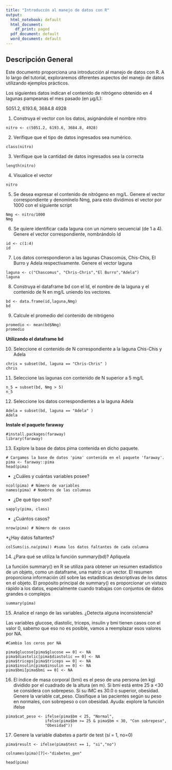 ```yaml
---
title: "Introduccón al manejo de datos con R"
output:
  html_notebook: default
  html_document:
    df_print: paged
  pdf_document: default
  word_document: default
---
```


## Descripción General

Este documento proporciona una introducción al manejo de datos con R. A lo largo del tutorial, exploraremos diferentes aspectos del manejo de datos utilizando ejemplos prácticos.


Los siguientes datos indican el contenido de nitrógeno obtenido en 4 lagunas pampeanas el mes pasado (en µg/L):

5051.2, 6193.6, 3684.8 4928

1. Construya el vector con los datos, asignándole el nombre nitro
```{r}
nitro <- c(5051.2, 6193.6, 3684.8, 4928)
```

2. Verifique que el tipo de datos ingresados sea numérico.
```{r}
class(nitro) 
```

3. Verifique que la cantidad de datos ingresados sea la correcta
```{r}
length(nitro)
```
4. Visualice el vector
```{r}
nitro
```
5. Se desea expresar el contenido de nitrógeno en mg/L. Genere el vector 
correspondiente y denomínelo Nmg, para esto dividimos el vector por 1000 con 
el siguiente script


```{r}
Nmg <- nitro/1000
Nmg
```
6. Se quiere identificar cada laguna con un número secuencial (de 1 a 4). 
Genere el vector correspondiente, nombrándolo Id
```{r}
id <- c(1:4)
id
```
7. Los datos correspondieron a las lagunas Chascomús, Chis-Chis, El Burro y 
Adela respectivamente. Genere el vector laguna
```{r}
laguna <- c("Chascomus", "Chris-Chris","El Burro","Adela")
laguna
```
8. Construya el dataframe bd con el Id, el nombre de la laguna y el contenido 
de N en mg/L uniendo los vectores.
```{r}
bd <- data.frame(id,laguna,Nmg)
bd
```
9. Calcule el promedio del contenido de nitrógeno
```{r}
promedio <- mean(bd$Nmg)
promedio
```
**Utilizando el dataframe bd**

10. Seleccione el contenido de N correspondiente a la laguna Chis-Chis y 
Adela
```{r}
chris = subset(bd, laguna == "Chris-Chris" )
chris
```


11. Seleccione las lagunas con contenido de N superior a 5 mg/L
```{r}
n_5 = subset(bd, Nmg > 5) 
n_5
```


12. Seleccione los datos correspondientes a la laguna Adela
```{r}
Adela = subset(bd, laguna == "Adela" )
Adela
```
**Instale el paquete faraway**
```{r}
#install.packages(faraway)
library(faraway)
```

13. Explore la base de datos pima contenida en dicho paquete.

```{r}
# Cargamos la base de datos 'pima' contenida en el paquete 'faraway'.
pima <- faraway::pima
head(pima) 
```


* ¿Cuáles y cuántas variables posee? 
```{r}
ncol(pima) # Número de variables
names(pima) # Nombres de las columnas
```

* ¿De qué tipo son?
```{r}
sapply(pima, class) 
```
* ¿Cuántos casos?
```{r}
nrow(pima) # Número de casos
```
*¿Hay datos faltantes?
```{r}
colSums(is.na(pima)) #suma los datos faltantes de cada columna 
```
14. ¿Para qué se utiliza la función summary(bd)? Aplíquela

La función summary() en R se utiliza para obtener un resumen estadístico de un objeto, como un dataframe, una matriz o un vector. El resumen proporciona información útil sobre las estadísticas descriptivas de los datos en el objeto. El propósito principal de summary() es proporcionar un vistazo rápido a los datos, especialmente cuando trabajas con conjuntos de datos grandes o complejos

```{r}
summary(pima)
```

15. Analice el rango de las variables. ¿Detecta alguna inconsistencia?

Las variables glucose, diastolic, triceps, insulin y bmi tienen casos con el valor 0, sabemo
que eso no es posible, vamos a reemplazar esos valores por NA.

```{r}
#Cambio los ceros por NA

pima$glucose[pima$glucose == 0] <- NA
pima$diastolic[pima$diastolic == 0] <- NA 
pima$triceps[pima$triceps == 0] <- NA 
pima$insulin[pima$insulin == 0] <- NA 
pima$bmi[pima$bmi == 0] <- NA 
```

16. El índice de masa corporal (bmi) es el peso de una persona (en kg) dividido por el 
cuadrado de la altura (en m). Si bmi está entre 25 a <30 se considera con 
sobrepeso. Si su IMC es 30.0 o superior, obesidad. Genere la variable cat_peso. 
Clasifique a las pacientes según su peso en normales, con sobrepeso o con 
obesidad. Ayuda: explore la función ifelse

```{r}
pima$cat_peso <- ifelse(pima$bm < 25, "Normal",
                 ifelse(pima$bm >= 25 & pima$bm < 30, "Con sobrepeso",
                 "Obesidad"))
```


17. Genere la variable diabetes a partir de test (sí = 1, no=0)

```{r}
pima$result <- ifelse(pima$test == 1, "si","no")

colnames(pima)[7]<-"diabetes_gen" 

head(pima)

```
